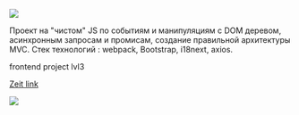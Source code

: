 ![](https://github.com/H9ko/frontend-project-lvl3/workflows/Node%20CI/badge.svg)

Проект на "чистом" JS по событиям и манипуляциям с DOM деревом, асинхронным запросам и промисам, создание правильной архитектуры MVC. 
Стек  технологий : webpack, Bootstrap, i18next, axios.

<p> frontend project lvl3</p>
<a href="https://frontend-project-lvl3.h9ko.now.sh/">Zeit link</a>

<a href="https://codeclimate.com/github/H9ko/frontend-project-lvl3/maintainability"><img src="https://api.codeclimate.com/v1/badges/d8a087350dcead4e4ca2/maintainability" /></a>
